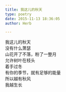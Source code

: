 ```yaml
---  
title: 我这儿的秋天  
type: poetry  
date: 2015-11-13 18:36:05  
author: Herb  

---  
```

我这儿的秋天  
没有什么萧瑟  
山花开了不落，粉了一整月  
允许树叶在枝头  
着手过冬  
有你的季节，就有足够的能量  
所以越有秋风  
我越生长  
